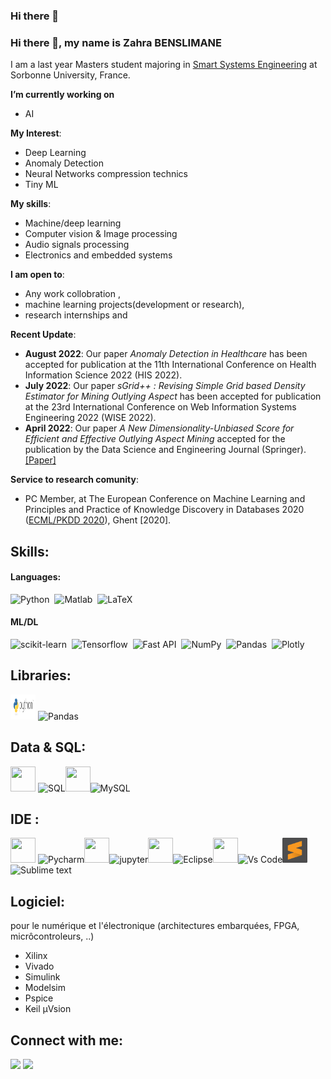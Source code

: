 ### Hi there 👋

<!--
**ZahraBenslimane/ZahraBenslimane** is a ✨ _special_ ✨ repository because its `README.md` (this file) appears on your GitHub profile.

Here are some ideas to get you started:

- 🔭 I’m currently working on ...
- 🌱 I’m currently learning ...
- 👯 I’m looking to collaborate on ...
- 🤔 I’m looking for help with ...
- 💬 Ask me about ...
- 📫 How to reach me: ...
- 😄 Pronouns: ...
- ⚡ Fun fact: ...
-->

### Hi there 👋, my name is Zahra BENSLIMANE

I am a last year Masters student majoring in [Smart Systems Engineering](https://sciences.sorbonne-universite.fr/formation/offre-de-formation/masters/master-automatique-robotique/parcours-ingenierie-des-systemes) at Sorbonne University, France. 

**I’m currently working on**
- AI 

**My Interest**:
- Deep Learning
- Anomaly Detection
- Neural Networks compression technics
- Tiny ML

**My skills**:
- Machine/deep learning
- Computer vision & Image processing
- Audio signals processing
- Electronics and embedded systems


 **I am open to**:

- Any work collobration ,
- machine learning projects(development or research),
- research internships and


**Recent Update**:
- **August 2022**: Our paper _Anomaly Detection in Healthcare_ has been accepted for publication at the 11th International Conference on Health Information Science 2022 (HIS 2022).
- **July 2022**: Our paper _sGrid++ : Revising Simple Grid based Density Estimator for Mining Outlying Aspect_ has been accepted for publication at the 23rd International Conference on Web Information Systems Engineering 2022 (WISE 2022).
- **April 2022**: Our paper _A New Dimensionality-Unbiased Score for Efficient and Effective Outlying Aspect Mining_ accepted for the publication by the Data Science and Engineering Journal (Springer).[[Paper]](https://link.springer.com/article/10.1007/s41019-022-00185-5)

**Service to research comunity**:
- PC Member, at The European Conference on Machine Learning and Principles and Practice of Knowledge Discovery in Databases 2020 ([ECML/PKDD 2020](https://ecmlpkdd2020.net/organisation/programcommittee/)), Ghent [2020].

## Skills:

#### Languages:

![Python](https://img.shields.io/badge/Python-3776AB?style=for-the-badge&logo=python&logoColor=white)&nbsp;
![Matlab](https://img.shields.io/badge/Python-3776AB?style=for-the-badge&logo=python&logoColor=white)&nbsp;
![LaTeX](https://img.shields.io/badge/latex-%23008080.svg?style=for-the-badge&logo=latex&logoColor=white)&nbsp;

#### ML/DL

![scikit-learn](https://img.shields.io/badge/scikit--learn-%23F7931E.svg?style=for-the-badge&logo=scikit-learn&logoColor=white)&nbsp;
![Tensorflow](https://img.shields.io/badge/TensorFlow-FF6F00?style=for-the-badge&logo=tensorflow&logoColor=white)&nbsp;
![Fast API](https://img.shields.io/badge/FastAPI-005571?style=for-the-badge&logo=fastapi)&nbsp;
![NumPy](https://img.shields.io/badge/numpy-%23013243.svg?style=for-the-badge&logo=numpy&logoColor=white)&nbsp;
![Pandas](https://img.shields.io/badge/pandas-%23150458.svg?style=for-the-badge&logo=pandas&logoColor=white)&nbsp;
![Plotly](https://img.shields.io/badge/Plotly-%233F4F75.svg?style=for-the-badge&logo=plotly&logoColor=white)

## Libraries: 
<p align="left"> <img src=readme_icons/python-logo.png width="40" height="40"/> <img src="https://pandas.pydata.org/" alt="Pandas" width="40" height="40"/>

 
 
## Data & SQL: 
<img src="https://www.vectorlogo.zone/logos/sqlite/sqlite-icon.svg" width="40" height="40"/> <img src="https://pandas.pydata.org/" alt="SQL" width="40" height="40"/><img src="https://www.vectorlogo.zone/logos/mysql/mysql-official.svg" width="40" height="40"/><img src="https://pandas.pydata.org/" alt="MySQL" width="40" height="40"/>


## IDE :
<img src="https://upload.wikimedia.org/wikipedia/commons/1/1d/PyCharm_Icon.svg" width="40" height="40"/> <img src="https://pandas.pydata.org/" alt="Pycharm" width="40" height="40"/><img src="https://www.vectorlogo.zone/logos/jupyter/jupyter-icon.svg" width="40" height="40"/><img src="https://pandas.pydata.org/" alt="jupyter" width="40" height="40"/><img src="https://upload.wikimedia.org/wikipedia/commons/thumb/d/d0/Eclipse-Luna-Logo.svg/800px-Eclipse-Luna-Logo.svg.png" width="40" height="40"/><img src="https://pandas.pydata.org/" alt="Eclipse" width="40" height="40"/><img src="https://upload.wikimedia.org/wikipedia/commons/9/9a/Visual_Studio_Code_1.35_icon.svg" width="40" height="40"/><img src="https://pandas.pydata.org/" alt="Vs Code" width="40" height="40"/><img src="https://github.com/Koussailakadi/koussailaKADI/blob/main/Icone/sublime-text.svg" width="40" height="40"/><img src="https://pandas.pydata.org/" alt="Sublime text" width="40" height="40"/>

## Logiciel: 
pour le numérique et l'électronique (architectures embarquées, FPGA, micrôcontroleurs, ..) 
*   Xilinx
*   Vivado
*   Simulink 
*   Modelsim
*   Pspice 
*   Keil µVsion

   
## Connect with me:

<p align = "center">

[<img src="https://img.shields.io/badge/linkedin-%2312100E.svg?&style=for-the-badge&logo=linkedin&logoColor=white&color=black" />](https://www.linkedin.com/in/zahra-benslimane-2014631a6/)
[<img src="https://img.shields.io/badge/medium-%2312100E.svg?&style=for-the-badge&logo=medium&logoColor=white&color=black" />](https://medium.com/@zahrahafida.benslimane)

</p>

